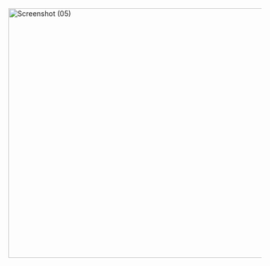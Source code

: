 <img width="1339" height="497" alt="Screenshot (05)" src="https://github.com/user-attachments/assets/74462a6d-5e99-4cdf-9fd0-d17ef3f7193b" />


